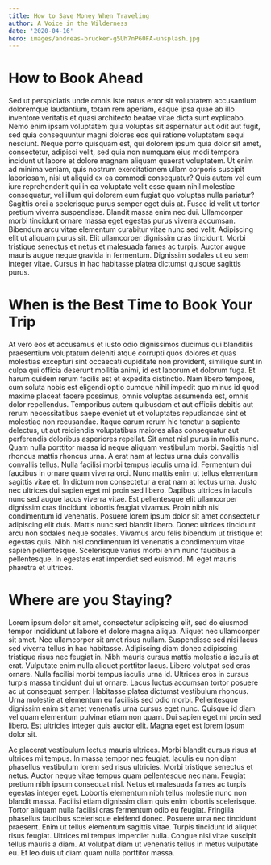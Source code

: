 ```yaml
---
title: How to Save Money When Traveling
author: A Voice in the Wilderness
date: '2020-04-16'
hero: images/andreas-brucker-g5Uh7nP60FA-unsplash.jpg
---
```

<!--StartFragment-->

# How to Book Ahead

Sed ut perspiciatis unde omnis iste natus error sit voluptatem accusantium doloremque laudantium, totam rem aperiam, eaque ipsa quae ab illo inventore veritatis et quasi architecto beatae vitae dicta sunt explicabo. Nemo enim ipsam voluptatem quia voluptas sit aspernatur aut odit aut fugit, sed quia consequuntur magni dolores eos qui ratione voluptatem sequi nesciunt. Neque porro quisquam est, qui dolorem ipsum quia dolor sit amet, consectetur, adipisci velit, sed quia non numquam eius modi tempora incidunt ut labore et dolore magnam aliquam quaerat voluptatem. Ut enim ad minima veniam, quis nostrum exercitationem ullam corporis suscipit laboriosam, nisi ut aliquid ex ea commodi consequatur? Quis autem vel eum iure reprehenderit qui in ea voluptate velit esse quam nihil molestiae consequatur, vel illum qui dolorem eum fugiat quo voluptas nulla pariatur? Sagittis orci a scelerisque purus semper eget duis at. Fusce id velit ut tortor pretium viverra suspendisse. Blandit massa enim nec dui. Ullamcorper morbi tincidunt ornare massa eget egestas purus viverra accumsan. Bibendum arcu vitae elementum curabitur vitae nunc sed velit. Adipiscing elit ut aliquam purus sit. Elit ullamcorper dignissim cras tincidunt. Morbi tristique senectus et netus et malesuada fames ac turpis. Auctor augue mauris augue neque gravida in fermentum. Dignissim sodales ut eu sem integer vitae. Cursus in hac habitasse platea dictumst quisque sagittis purus.

# When is the Best Time to Book Your Trip

At vero eos et accusamus et iusto odio dignissimos ducimus qui blanditiis praesentium voluptatum deleniti atque corrupti quos dolores et quas molestias excepturi sint occaecati cupiditate non provident, similique sunt in culpa qui officia deserunt mollitia animi, id est laborum et dolorum fuga. Et harum quidem rerum facilis est et expedita distinctio. Nam libero tempore, cum soluta nobis est eligendi optio cumque nihil impedit quo minus id quod maxime placeat facere possimus, omnis voluptas assumenda est, omnis dolor repellendus. Temporibus autem quibusdam et aut officiis debitis aut rerum necessitatibus saepe eveniet ut et voluptates repudiandae sint et molestiae non recusandae. Itaque earum rerum hic tenetur a sapiente delectus, ut aut reiciendis voluptatibus maiores alias consequatur aut perferendis doloribus asperiores repellat. Sit amet nisl purus in mollis nunc. Quam nulla porttitor massa id neque aliquam vestibulum morbi. Sagittis nisl rhoncus mattis rhoncus urna. A erat nam at lectus urna duis convallis convallis tellus. Nulla facilisi morbi tempus iaculis urna id. Fermentum dui faucibus in ornare quam viverra orci. Nunc mattis enim ut tellus elementum sagittis vitae et. In dictum non consectetur a erat nam at lectus urna. Justo nec ultrices dui sapien eget mi proin sed libero. Dapibus ultrices in iaculis nunc sed augue lacus viverra vitae. Est pellentesque elit ullamcorper dignissim cras tincidunt lobortis feugiat vivamus. Proin nibh nisl condimentum id venenatis. Posuere lorem ipsum dolor sit amet consectetur adipiscing elit duis. Mattis nunc sed blandit libero. Donec ultrices tincidunt arcu non sodales neque sodales. Vivamus arcu felis bibendum ut tristique et egestas quis. Nibh nisl condimentum id venenatis a condimentum vitae sapien pellentesque. Scelerisque varius morbi enim nunc faucibus a pellentesque. In egestas erat imperdiet sed euismod. Mi eget mauris pharetra et ultrices.

# Where are you Staying?

Lorem ipsum dolor sit amet, consectetur adipiscing elit, sed do eiusmod tempor incididunt ut labore et dolore magna aliqua. Aliquet nec ullamcorper sit amet. Nec ullamcorper sit amet risus nullam. Suspendisse sed nisi lacus sed viverra tellus in hac habitasse. Adipiscing diam donec adipiscing tristique risus nec feugiat in. Nibh mauris cursus mattis molestie a iaculis at erat. Vulputate enim nulla aliquet porttitor lacus. Libero volutpat sed cras ornare. Nulla facilisi morbi tempus iaculis urna id. Ultrices eros in cursus turpis massa tincidunt dui ut ornare. Lacus luctus accumsan tortor posuere ac ut consequat semper. Habitasse platea dictumst vestibulum rhoncus. Urna molestie at elementum eu facilisis sed odio morbi. Pellentesque dignissim enim sit amet venenatis urna cursus eget nunc. Quisque id diam vel quam elementum pulvinar etiam non quam. Dui sapien eget mi proin sed libero. Est ultricies integer quis auctor elit. Magna eget est lorem ipsum dolor sit.

Ac placerat vestibulum lectus mauris ultrices. Morbi blandit cursus risus at ultrices mi tempus. In massa tempor nec feugiat. Iaculis eu non diam phasellus vestibulum lorem sed risus ultricies. Morbi tristique senectus et netus. Auctor neque vitae tempus quam pellentesque nec nam. Feugiat pretium nibh ipsum consequat nisl. Netus et malesuada fames ac turpis egestas integer eget. Lobortis elementum nibh tellus molestie nunc non blandit massa. Facilisi etiam dignissim diam quis enim lobortis scelerisque. Tortor aliquam nulla facilisi cras fermentum odio eu feugiat. Fringilla phasellus faucibus scelerisque eleifend donec. Posuere urna nec tincidunt praesent. Enim ut tellus elementum sagittis vitae. Turpis tincidunt id aliquet risus feugiat. Ultrices mi tempus imperdiet nulla. Congue nisi vitae suscipit tellus mauris a diam. At volutpat diam ut venenatis tellus in metus vulputate eu. Et leo duis ut diam quam nulla porttitor massa.

<!--EndFragment-->
